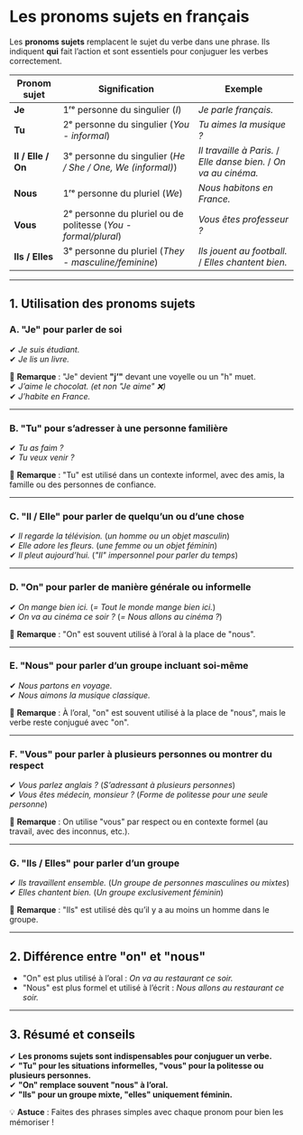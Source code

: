 # **Les pronoms sujets en français**  

Les **pronoms sujets** remplacent le sujet du verbe dans une phrase. Ils indiquent **qui** fait l’action et sont essentiels pour conjuguer les verbes correctement.

| **Pronom sujet** | **Signification** | **Exemple** |
|-----------------|------------------|-------------|
| **Je** | 1ʳᵉ personne du singulier (*I*) | *Je parle français.* |
| **Tu** | 2ᵉ personne du singulier (*You - informal*) | *Tu aimes la musique ?* |
| **Il / Elle / On** | 3ᵉ personne du singulier (*He / She / One, We (informal)*) | *Il travaille à Paris.* / *Elle danse bien.* / *On va au cinéma.* |
| **Nous** | 1ʳᵉ personne du pluriel (*We*) | *Nous habitons en France.* |
| **Vous** | 2ᵉ personne du pluriel ou de politesse (*You - formal/plural*) | *Vous êtes professeur ?* |
| **Ils / Elles** | 3ᵉ personne du pluriel (*They - masculine/feminine*) | *Ils jouent au football.* / *Elles chantent bien.* |

---

## **1. Utilisation des pronoms sujets**  

### **A. "Je" pour parler de soi**
✔ *Je suis étudiant.*  
✔ *Je lis un livre.*  

📌 **Remarque** : "Je" devient **"j’"** devant une voyelle ou un "h" muet.  
✔ *J’aime le chocolat.* *(et non "Je aime" ❌)*  
✔ *J’habite en France.*  

---

### **B. "Tu" pour s’adresser à une personne familière**
✔ *Tu as faim ?*  
✔ *Tu veux venir ?*  

📌 **Remarque** : "Tu" est utilisé dans un contexte informel, avec des amis, la famille ou des personnes de confiance.  

---

### **C. "Il / Elle" pour parler de quelqu’un ou d’une chose**  
✔ *Il regarde la télévision.* (*un homme ou un objet masculin*)  
✔ *Elle adore les fleurs.* (*une femme ou un objet féminin*)  
✔ *Il pleut aujourd’hui.* (*"Il" impersonnel pour parler du temps*)  

---

### **D. "On" pour parler de manière générale ou informelle**  
✔ *On mange bien ici.* (*= Tout le monde mange bien ici.*)  
✔ *On va au cinéma ce soir ?* (*= Nous allons au cinéma ?*)  

📌 **Remarque** : "On" est souvent utilisé à l’oral à la place de "nous".  

---

### **E. "Nous" pour parler d’un groupe incluant soi-même**  
✔ *Nous partons en voyage.*  
✔ *Nous aimons la musique classique.*  

📌 **Remarque** : À l’oral, "on" est souvent utilisé à la place de "nous", mais le verbe reste conjugué avec "on".  

---

### **F. "Vous" pour parler à plusieurs personnes ou montrer du respect**  
✔ *Vous parlez anglais ?* (*S’adressant à plusieurs personnes*)  
✔ *Vous êtes médecin, monsieur ?* (*Forme de politesse pour une seule personne*)  

📌 **Remarque** : On utilise "vous" par respect ou en contexte formel (au travail, avec des inconnus, etc.).  

---

### **G. "Ils / Elles" pour parler d’un groupe**  
✔ *Ils travaillent ensemble.* (*Un groupe de personnes masculines ou mixtes*)  
✔ *Elles chantent bien.* (*Un groupe exclusivement féminin*)  

📌 **Remarque** : "Ils" est utilisé dès qu’il y a au moins un homme dans le groupe.  

---

## **2. Différence entre "on" et "nous"**  

- "On" est plus utilisé à l’oral : *On va au restaurant ce soir.*  
- "Nous" est plus formel et utilisé à l’écrit : *Nous allons au restaurant ce soir.*  

---

## **3. Résumé et conseils**  

✔ **Les pronoms sujets sont indispensables pour conjuguer un verbe.**  
✔ **"Tu" pour les situations informelles, "vous" pour la politesse ou plusieurs personnes.**  
✔ **"On" remplace souvent "nous" à l’oral.**  
✔ **"Ils" pour un groupe mixte, "elles" uniquement féminin.**  

💡 **Astuce** : Faites des phrases simples avec chaque pronom pour bien les mémoriser !

